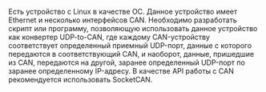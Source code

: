 Есть устройство с Linux в качестве ОС. Данное устройство имеет Ethernet 
и несколько интерфейсов CAN. Необходимо разработать скрипт или программу, 
позволяющую использовать данное устройство как конвертер UDP-to-CAN, 
где каждому CAN-устройству соответствует определенный приемный UDP-порт, 
данные с которого передаются в соответствующий CAN, и наоборот, данные, 
пришедшие из CAN, передаются на другой, заранее определенный UDP-порт 
по заранее определенному IP-адресу. В качестве API работы
с CAN рекомендуется использовать SocketCAN.
